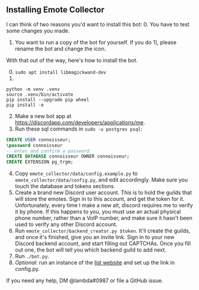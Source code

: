 ## Installing Emote Collector

I can think of two reasons you'd want to install this bot:
0. You have to test some changes you made.
1. You want to run a copy of the bot for yourself.
If you do 1), please rename the bot and change the icon.

With that out of the way, here's how to install the bot.

0) `sudo apt install libmagickwand-dev`
1)
```
python -m venv .venv
source .venv/bin/activate
pip install --upgrade pip wheel
pip install -e
```
2) Make a new bot app at https://discordapp.com/developers/applications/me.
3) Run these sql commands in `sudo -u postgres psql`:
```sql
CREATE USER connoisseur;
\password connoisseur
-- enter and confirm a password
CREATE DATABASE connoisseur OWNER connoisseur;
CREATE EXTENSION pg_trgm;
```
4) Copy `emote_collector/data/config.example.py` to `emote_collector/data/config.py`,
and edit accordingly. Make sure you touch the database and tokens sections.
5) Create a brand new Discord user account. This is to hold the guilds that will store the emotes.
Sign in to this account, and get the token for it.
Unfortunately, every time I make a new alt, discord requires me to verify it by phone.
If this happens to you, you must use an actual physical phone number, rather than a VoIP number,
and make sure it hasn't been used to verify any other Discord account.
6) Run `emote_collector/backend_creator.py $token`.
It'll create the guilds, and once it's finished, give you an invite link.
Sign in to your new Discord backend account, and start filling out CAPTCHAs.
Once you fill out one, the bot will tell you which backend guild to add next.
7) Run `./bot.py`.
8) *Optional*: run an instance of the [list website](https://github.com/EmoteCollector/website)
and set up the link in config.py.

If you need any help, DM @lambda#0987 or file a GitHub issue.
